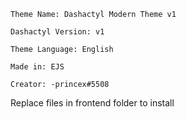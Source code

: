 ```
Theme Name: Dashactyl Modern Theme v1

Dashactyl Version: v1

Theme Language: English

Made in: EJS

Creator: -princex#5508
```
Replace files in frontend folder to install